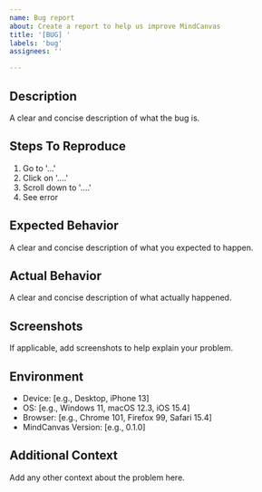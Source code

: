```yaml
---
name: Bug report
about: Create a report to help us improve MindCanvas
title: '[BUG] '
labels: 'bug'
assignees: ''

---
```


## Description
A clear and concise description of what the bug is.

## Steps To Reproduce
1. Go to '...'
2. Click on '....'
3. Scroll down to '....'
4. See error

## Expected Behavior
A clear and concise description of what you expected to happen.

## Actual Behavior
A clear and concise description of what actually happened.

## Screenshots
If applicable, add screenshots to help explain your problem.

## Environment
 - Device: [e.g., Desktop, iPhone 13]
 - OS: [e.g., Windows 11, macOS 12.3, iOS 15.4]
 - Browser: [e.g., Chrome 101, Firefox 99, Safari 15.4]
 - MindCanvas Version: [e.g., 0.1.0]

## Additional Context
Add any other context about the problem here.

